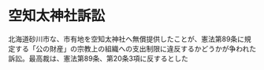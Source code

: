 # 空知太神社訴訟
 北海道砂川市な、市有地を空知太神社へ無償提供したことが、憲法第89条に規定する「公の財産」の宗教上の組織への支出制限に違反するかどうかが争われた訴訟。最高裁は、憲法第89条、第20条3項に反するとした
